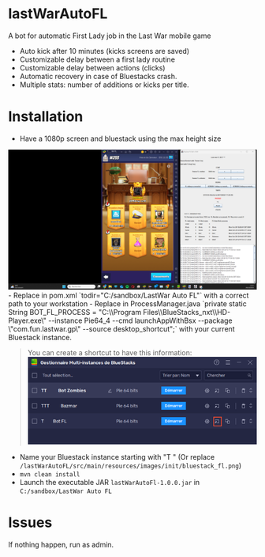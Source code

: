 # lastWarAutoFL
A bot for automatic First Lady job in the Last War mobile game
- Auto kick after 10 minutes (kicks screens are saved)
- Customizable delay between a first lady routine
- Customizable delay between actions (clicks)
- Automatic recovery in case of Bluestacks crash.
- Multiple stats: number of additions or kicks per title.

# Installation
- Have a 1080p screen and bluestack using the max height size 
<img src="screens/game_position.png" alt="game_position" width="1000"/>
- Replace in pom.xml `todir="C:/sandbox/LastWar Auto FL"` with a correct path to your workstation
- Replace in ProcessManager.java `private static String BOT_FL_PROCESS = "C:\\Program Files\\BlueStacks_nxt\\HD-Player.exe\" --instance Pie64_4 --cmd launchAppWithBsx --package \"com.fun.lastwar.gp\" --source desktop_shortcut";` with your current Bluestack instance.  
      
> You can create a shortcut to have this information:    
![shortcut](screens/shortcut.png)

- Name your Bluestack instance starting with "T   " (Or replace `/lastWarAutoFL/src/main/resources/images/init/bluestack_fl.png`)
- `mvn clean install`
- Launch the executable JAR `lastWarAutoFl-1.0.0.jar` in `C:/sandbox/LastWar Auto FL`

# Issues
If nothing happen, run as admin.
